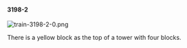 #### 3198-2
![train-3198-2-0.png](https://github.com/lil-lab/nlvr/raw/master/nlvr/train/images/48/train-3198-2-0.png "train-3198-2-0.png")

There is a yellow block as the top of a tower with four blocks.